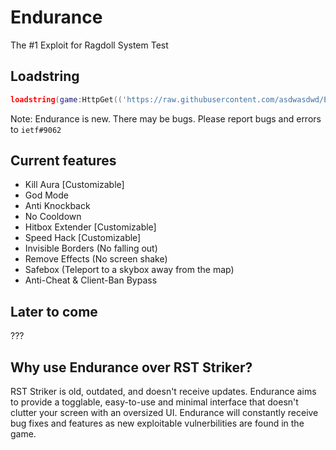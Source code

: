 # Endurance
The #1 Exploit for Ragdoll System Test

## Loadstring
```lua
loadstring(game:HttpGet(('https://raw.githubusercontent.com/asdwasdwd/Endurance/main/Endurance.lua')))()
```

Note: Endurance is new. There may be bugs. Please report bugs and errors to `ietf#9062`

## Current features
- Kill Aura [Customizable]
- God Mode
- Anti Knockback
- No Cooldown
- Hitbox Extender [Customizable]
- Speed Hack [Customizable]
- Invisible Borders (No falling out)
- Remove Effects (No screen shake)
- Safebox (Teleport to a skybox away from the map)
- Anti-Cheat & Client-Ban Bypass

## Later to come
???

## Why use Endurance over RST Striker?
RST Striker is old, outdated, and doesn't receive updates. Endurance aims to provide a togglable, easy-to-use and minimal interface that doesn't clutter your screen with an oversized UI. Endurance will constantly receive bug fixes and features as new exploitable vulnerbilities are found in the game.
